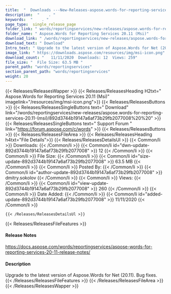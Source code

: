 ```yaml
---
title:  "  Downloads ---New-Releases-aspose.words-for-reporting-services-20.11-(msi) . " 
description:  "    . " 
keywords:  "    . " 
page_type:  single_release_page
folder_link: " words/reportingservices/new-releases/aspose.words-for-reporting-services-20.11-(msi)/"
folder_name: " Aspose.Words for Reporting Services 20.11 (Msi)"
download_link: " /words/reportingservices/new-releases/aspose.words-for-reporting-services-20.11-(msi)/892d3744b19147a6af73b29fb2077008"
download_text: " Download"
Intro_text: " Upgrade to the latest version of Aspose.Words for Net (20.11). Bug fixes."
image_link: " https://downloads.aspose.com/resources/img/msi-icon.png"
download_count: "   11/11/2020  Downloads: 12  Views: 259"
file_size: "  File Size: 63.5 MB "
parent_path: "words/reportingservices"
section_parent_path: "words/reportingservices"
weight: 20 
---
```


{{< Releases/ReleasesWapper >}}
  {{< Releases/ReleasesHeading H2txt=" Aspose.Words for Reporting Services 20.11 (Msi)" imagelink="/resources/img/msi-icon.png">}}
  {{< Releases/ReleasesButtons >}}
    {{< Releases/ReleasesSingleButtons text=" Download" link="/words/reportingservices/new-releases/aspose.words-for-reporting-services-20.11-(msi)/892d3744b19147a6af73b29fb2077008%20%20" >}}
    {{< Releases/ReleasesSingleButtons text=" Support Forum " link="https://forum.aspose.com/c/words" >}}
  {{< Releases/ReleasesButtons >}}
  {{< Releases/ReleasesFileArea >}}
    {{< Releases/ReleasesHeading h4txt="File Details">}}
    {{< Releases/ReleasesDetailsUl >}}
            {{< Common/li  >}} Downloads: {{< /Common/li >}} 
      {{< Common/li id="dwn-update-892d3744b19147a6af73b29fb2077008" >}} 12 {{< /Common/li >}} 
      {{< Common/li  >}} File Size: {{< /Common/li >}} 
      {{< Common/li id="size-update-892d3744b19147a6af73b29fb2077008" >}} 63.5 MB {{< /Common/li >}} 
      {{< Common/li  >}} Posted By: {{< /Common/li >}} 
      {{< Common/li id="author-update-892d3744b19147a6af73b29fb2077008" >}} dmitry.sokolov {{< /Common/li >}} 
      {{< Common/li  >}} Views: {{< /Common/li >}} 
      {{< Common/li id="view-update-892d3744b19147a6af73b29fb2077008" >}} 260 {{< /Common/li >}} 
      {{< Common/li  >}} Date Added: {{< /Common/li >}} 
      {{< Common/li id="added-update-892d3744b19147a6af73b29fb2077008" >}} 11/11/2020 {{< /Common/li >}} 

    {{< /Releases/ReleasesDetailsUl >}}

  {{< Releases/ReleasesFileFeatures >}}
      <h4>Release Notes</h4><div><a href="https://docs.aspose.com/words/reportingservices/aspose-words-for-reporting-services-20-11-release-notes/">https://docs.aspose.com/words/reportingservices/aspose-words-for-reporting-services-20-11-release-notes/</a></div><h4>Description</h4><div class="HTMLDescription">Upgrade to the latest version of Aspose.Words for Net (20.11). Bug fixes.</div>
  {{< /Releases/ReleasesFileFeatures >}}
 {{< /Releases/ReleasesFileArea >}}
{{< /Releases/ReleasesWapper >}}



